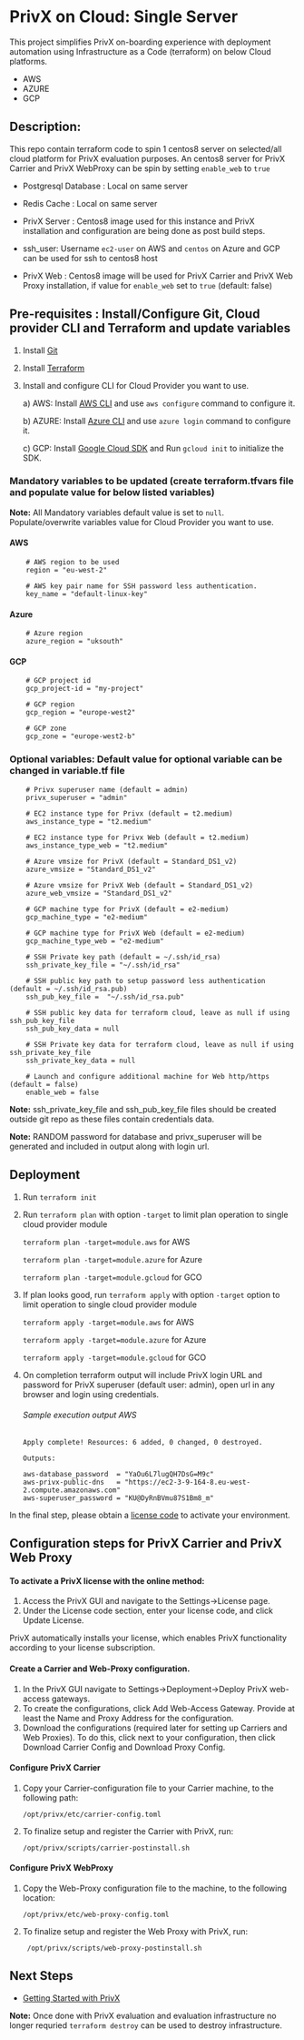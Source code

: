 # PrivX on Cloud: Single Server
This project simplifies PrivX on-boarding experience with deployment automation using Infrastructure as a Code (terraform) on below Cloud platforms.
* AWS
* AZURE
* GCP

## Description:
This repo contain terraform code to spin 1 centos8 server on selected/all cloud platform for PrivX evaluation purposes.
An centos8 server for PrivX Carrier and PrivX WebProxy can be spin by setting `enable_web` to `true`

* Postgresql Database : Local on same server

* Redis Cache  : Local on same server

* PrivX Server :  Centos8 image used for this instance and PrivX installation and configuration are being done as post build steps.

* ssh_user: Username `ec2-user` on AWS and `centos` on Azure and GCP can be used for ssh to centos8 host

* PrivX Web : Centos8 image will be used for PrivX Carrier and PrivX Web Proxy installation, if value for `enable_web` set to `true` (default: false)

## Pre-requisites : Install/Configure Git, Cloud provider CLI and Terraform and update variables

1. Install [Git](https://git-scm.com/downloads)
1. Install [Terraform](https://www.terraform.io/)
1. Install and configure CLI for Cloud Provider you want to use.
   
    a) AWS: Install [AWS CLI](https://aws.amazon.com/cli/) and use `aws configure` command to configure it.
    
    b) AZURE: Install [Azure CLI](https://docs.microsoft.com/en-us/cli/azure/install-azure-cli?view=azure-cli-latest) and use `azure login` command to configure it.
    
    c) GCP: Install [Google Cloud SDK](https://cloud.google.com/sdk/docs/install) and Run `gcloud init` to initialize the SDK.


### Mandatory variables to be updated (create terraform.tfvars file and populate value for below listed variables)
**Note:** All Mandatory variables default value is set to `null`. Populate/overwrite variables value for Cloud Provider you want to use.    
#### AWS
```
    # AWS region to be used
    region = "eu-west-2"
    
    # AWS key pair name for SSH password less authentication.
    key_name = "default-linux-key"
```
#### Azure
```
    # Azure region
    azure_region = "uksouth"
```
#### GCP
```
    # GCP project id
    gcp_project-id = "my-project"  
    
    # GCP region
    gcp_region = "europe-west2"
    
    # GCP zone
    gcp_zone = "europe-west2-b"
```

### Optional variables: Default value for optional variable can be changed in variable.tf file 
```
    # Privx superuser name (default = admin)
    privx_superuser = "admin"
     
    # EC2 instance type for Privx (default = t2.medium) 
    aws_instance_type = "t2.medium"
    
    # EC2 instance type for Privx Web (default = t2.medium) 
    aws_instance_type_web = "t2.medium"
    
    # Azure vmsize for PrivX (default = Standard_DS1_v2)
    azure_vmsize = "Standard_DS1_v2"
    
    # Azure vmsize for PrivX Web (default = Standard_DS1_v2)
    azure_web_vmsize = "Standard_DS1_v2"
        
    # GCP machine type for PrivX (default = e2-medium)
    gcp_machine_type = "e2-medium"
    
    # GCP machine type for PrivX Web (default = e2-medium)
    gcp_machine_type_web = "e2-medium"
    
    # SSH Private key path (default = ~/.ssh/id_rsa)
    ssh_private_key_file = "~/.ssh/id_rsa"
    
    # SSH public key path to setup password less authentication (default = ~/.ssh/id_rsa.pub)
    ssh_pub_key_file =  "~/.ssh/id_rsa.pub"
    
    # SSH public key data for terraform cloud, leave as null if using ssh_pub_key_file
    ssh_pub_key_data = null

    # SSH Private key data for terraform cloud, leave as null if using ssh_private_key_file
    ssh_private_key_data = null
    
    # Launch and configure additional machine for Web http/https (default = false)
    enable_web = false 
```
**Note:** ssh_private_key_file and ssh_pub_key_file files should be created outside git repo as these files contain credentials data.

**Note:** RANDOM password for database and privx_superuser will be generated and included in output along with login url.

## Deployment
1. Run `terraform init`
   

2. Run `terraform plan` with option `-target` to limit plan operation to single cloud provider module

   `terraform plan -target=module.aws` for AWS
   
   `terraform plan -target=module.azure` for Azure
   
   `terraform plan -target=module.gcloud` for GCO
   

3. If plan looks good, run `terraform apply` with option `-target` option to limit operation to single cloud provider module
   
   `terraform apply -target=module.aws` for AWS
   
   `terraform apply -target=module.azure` for Azure
   
   `terraform apply -target=module.gcloud` for GCO


4. On completion terraform output will include PrivX login URL and password for PrivX superuser (default user: admin), open url in any browser and login using credentials.
   
   ###### Sample execution output AWS 
   ```
   Apply complete! Resources: 6 added, 0 changed, 0 destroyed.
   
   Outputs:
   
   aws-database_password  = "YaOu6L7lugQH7DsG=M9c"
   aws-privx-public-dns   = "https://ec2-3-9-164-8.eu-west-2.compute.amazonaws.com"
   aws-superuser_password = "KU@DyRnBVmu87S1Bm8_m"
   ```

In the final step, please obtain a [license code](https://info.ssh.com/privx-free-access-management-software) to activate your environment.

## Configuration steps for PrivX Carrier and PrivX Web Proxy

#### To activate a PrivX license with the online method:
1. Access the PrivX GUI and navigate to the Settings→License page.
2. Under the License code section, enter your license code, and click Update License.

PrivX automatically installs your license, which enables PrivX functionality according to your license subscription.

#### Create a Carrier and Web-Proxy configuration.
1. In the PrivX GUI navigate to Settings→Deployment→Deploy PrivX web-access gateways.
1. To create the configurations, click Add Web-Access Gateway. Provide at least the Name and Proxy Address for the configuration.
1. Download the configurations (required later for setting up Carriers and Web Proxies). To do this, click  next to your configuration, then click Download Carrier Config and Download Proxy Config.

#### Configure PrivX Carrier
1. Copy your Carrier-configuration file to your Carrier machine, to the following path:

   `/opt/privx/etc/carrier-config.toml`
1. To finalize setup and register the Carrier with PrivX, run:

   `/opt/privx/scripts/carrier-postinstall.sh`

#### Configure PrivX WebProxy
1. Copy the Web-Proxy configuration file to the machine, to the following location:

   `/opt/privx/etc/web-proxy-config.toml`
1. To finalize setup and register the Web Proxy with PrivX, run:

   ` /opt/privx/scripts/web-proxy-postinstall.sh`

## Next Steps
* [Getting Started with PrivX](https://privx.docs.ssh.com/docs)


**Note:** Once done with PrivX evaluation and evaluation infrastructure no longer requried `terraform destroy` can be used to destroy infrastructure.